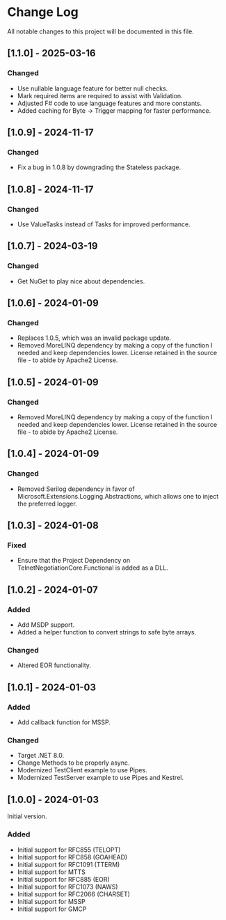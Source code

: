 # Change Log
All notable changes to this project will be documented in this file.

## [1.1.0] - 2025-03-16

### Changed
- Use nullable language feature for better null checks.
- Mark required items are required to assist with Validation.
- Adjusted F# code to use language features and more constants.
- Added caching for Byte -> Trigger mapping for faster performance.

## [1.0.9] - 2024-11-17

### Changed
- Fix a bug in 1.0.8 by downgrading the Stateless package.

## [1.0.8] - 2024-11-17

### Changed
- Use ValueTasks instead of Tasks for improved performance.

## [1.0.7] - 2024-03-19

### Changed
- Get NuGet to play nice about dependencies.

## [1.0.6] - 2024-01-09

### Changed
- Replaces 1.0.5, which was an invalid package update.
- Removed MoreLINQ dependency by making a copy of the function I needed and keep dependencies lower. License retained in the source file - to abide by Apache2 License. 

## [1.0.5] - 2024-01-09

### Changed
- Removed MoreLINQ dependency by making a copy of the function I needed and keep dependencies lower. License retained in the source file - to abide by Apache2 License. 

## [1.0.4] - 2024-01-09
  
### Changed
- Removed Serilog dependency in favor of Microsoft.Extensions.Logging.Abstractions, which allows one to inject the preferred logger.
 
## [1.0.3] - 2024-01-08
  
### Fixed
- Ensure that the Project Dependency on TelnetNegotiationCore.Functional is added as a DLL.
 
## [1.0.2] - 2024-01-07
  
### Added
- Add MSDP support.
- Added a helper function to convert strings to safe byte arrays.

### Changed
- Altered EOR functionality.

## [1.0.1] - 2024-01-03
  
### Added
- Add callback function for MSSP.
 
### Changed
- Target .NET 8.0.
- Change Methods to be properly async.
- Modernized TestClient example to use Pipes.
- Modernized TestServer example to use Pipes and Kestrel.
 
## [1.0.0] - 2024-01-03
  
Initial version.
 
### Added
- Initial support for RFC855 (TELOPT)
- Initial support for RFC858 (GOAHEAD)
- Initial support for RFC1091 (TTERM)
- Initial support for MTTS
- Initial support for RFC885 (EOR)
- Initial support for RFC1073 (NAWS)
- Initial support for RFC2066 (CHARSET)
- Initial support for MSSP
- Initial support for GMCP